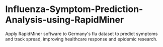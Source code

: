 # Influenza-Symptom-Prediction-Analysis-using-RapidMiner
Apply RapidMiner software to Germany's flu dataset to predict symptoms and track spread, improving healthcare response and epidemic research.
